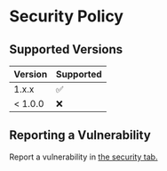# Security Policy

## Supported Versions

| Version | Supported          |
| ------- | ------------------ |
| 1.x.x   | :white_check_mark: |
| < 1.0.0 | :x:                |

## Reporting a Vulnerability

Report a vulnerability in [the security tab.](https://github.com/Gameking1happy-Development/GK1H-Vanilla-Plus/security)
